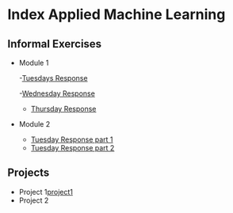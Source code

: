 # Index Applied Machine Learning

## Informal Exercises
- Module 1
  
  -[Tuesdays Response](tues1.md)
  
  -[Wednesday Response](wed1.md)
  - [Thursday Response](thur1.md)

  
- Module 2
  - [Tuesday Response part 1](week2/tue2.md)
  - [Tuesday Response part 2](week2/tue2_part2.md)



## Projects

- Project 1[project1](projects/project1/project1_revised.md)
- Project 2
